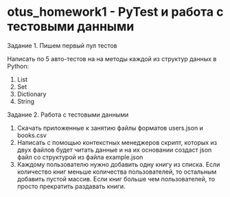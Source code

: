 # otus_homework1 - PyTest и работа с тестовыми данными
Задание 1. Пишем первый пул тестов

Написать по 5 авто-тестов на на методы каждой из структур данных в Python:
1) List
2) Set
3) Dictionary
4) String

Задание 2. Работа с тестовыми данными

1. Скачать приложенные к занятию файлы форматов users.json и books.csv
2. Написать с помощью контекстных менеджеров скрипт, которых из двух файлов будет читать данные и на их основании создаст json файл со структурой из файла example.json
3. Каждому пользователю нужно добавить одну книгу из списка. Если количество книг меньше количества пользователей, то остальным добавить пустой массив. Если книг больше чем пользователей, то просто прекратить раздавать книги.


